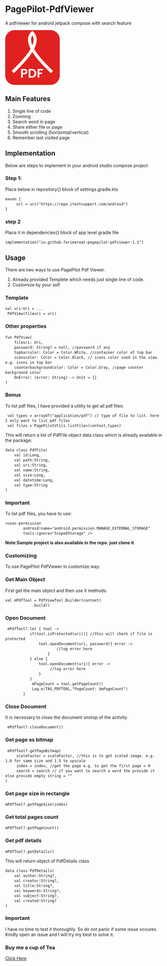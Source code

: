 # PagePilot-PdfViewer
A pdfviewer for android jetpack compose with search feature

<img src="logo.png" alt="pdfviewer"/>

## Main Features
1. Single line of code
2. Zooming
3. Search word in page
4. Share either file or page
5. Smooth scrolling (horizontal/vertical)
6. Remember last visited page

## Implementation
Below are steps to implement in your android studio compose project
### Step 1:
Place below in repository{} block of settings.gradle.kts
```
maven {
     url = uri("https://repo.itextsupport.com/android")
}
```
### step 2 
Place it in dependencies{} block of app level gradle file
```
implementation("io.github.farimarwat:pagepilot-pdfviewer:1.1")
```

## Usage
There are two ways to use PagePilot Pdf Viewer. 
1. Already provided Templete which needs just single line of code.
2. Customize by your self

### Template
```
val uri:Uri = ...
 PdfView(fileuri = uri)
```
### Other properties
```
fun PdfView(
    fileuri: Uri,
    password: String? = null, //password if any
    topbarcolor: Color = Color.White, //container color of top bar
    iconscolor: Color = Color.Black, // icons color used in the view e.g. icons in top bar
    counterbackgroundcolor: Color = Color.Gray, //page counter background color
    OnError: (error: String) -> Unit = {}
)
```

### Bonus
To list pdf files, I have provided a utility to get all pdf files:
```
 val types = arrayOf("application/pdf") // type of file to list. here I only want to list pdf files
 val files = PagePilotUtils.listFiles(context,types)
```
This will return a list of PdfFile object data class which is already available in the package:
```
data class PdfFile(
    val id:Long,
    val path:String,
    val uri:String,
    val name:String,
    val size:Long,
    val datetime:Long,
    val type:String
)
```
### Important
To  list pdf files, you have to use:
```
<uses-permission
        android:name="android.permission.MANAGE_EXTERNAL_STORAGE"
        tools:ignore="ScopedStorage" />
```
**Note:Sample project is also available in the repo. just clone it**

### Customizing
To use PagePilot PdfViewer in customize way:

### Get Main Object
First get the main object and then use it methods:
```
val mPdfTool = PdfViewTool.Builder(context)
            .build()
```

### Open Document
```
 mPdfTool?.let { tool ->
           if(tool.isProtected(uri)){ //this will check if file is protected
               tool.openDocument(uri, password){ error ->
                       //log error here
                   }
           } else {
               tool.openDocument(uri){ error ->
                    //log error here
               }
           }
            mPageCount = tool.getPageCount()
            Log.e(TAG_PDFTOOL,"PageCount: $mPageCount")
        }
```

### Close Document
It is necessary to close the document onstop of the activity
```
 mPdfTool?.closeDocument()
```

### Get page as bitmap
```
 mPdfTool?.getPageBitmap(
     scaleFactor = scaleFactor, //this is to get scaled image. e.g. 1.0 for same size and 1.5 to upscale
     index = index, //get the page e.g. to get the first page = 0
     search = search // if you want to search a word the provide it else provide empty string = ""
)
```

### Get page size in rectangle
```
mPdfTool?.getPageSize(index)
```

### Get total pages count
```
mPdfTool?.getPageCount()
```

### Get pdf details
```
mPdfTool?.getDetails()
```
This will return object of PdfDetails class
```
data class PdfDetails(
    val author:String?,
    val creator:String?,
    val title:String?,
    val keywords:String?,
    val subject:String?,
    val created:String?
)
```

### Important
I have no time to test it thoroughly. So do not panic if some issue occures. Kindly open an issue and I will try my best to solve it.

### Buy me a cup of Tea
<a href="https://www.patreon.com/farimarwat">Click Here </a>
